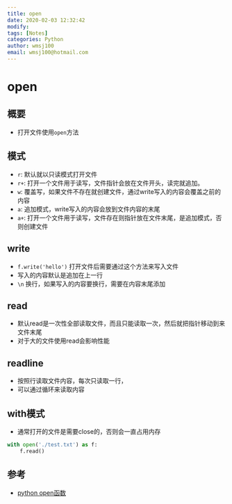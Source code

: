 ```yaml
---
title: open
date: 2020-02-03 12:32:42
modify: 
tags: [Notes]
categories: Python
author: wmsj100
email: wmsj100@hotmail.com
---
```


# open

## 概要

- 打开文件使用`open`方法

## 模式

- `r`: 默认就以只读模式打开文件
- `r+`: 打开一个文件用于读写，文件指针会放在文件开头，读完就追加。
- `w`: 覆盖写，如果文件不存在就创建文件，通过write写入的内容会覆盖之前的内容
- `a`: 追加模式，write写入的内容会放到文件内容的末尾
- `a+`: 打开一个文件用于读写，文件存在则指针放在文件末尾，是追加模式，否则创建文件

## write

- `f.write('hello')` 打开文件后需要通过这个方法来写入文件
- 写入的内容默认是追加在上一行
- `\n` 换行，如果写入的内容要换行，需要在内容末尾添加

## read

- 默认read是一次性全部读取文件，而且只能读取一次，然后就把指针移动到来文件末尾
- 对于大的文件使用read会影响性能

## readline

- 按照行读取文件内容，每次只读取一行，
- 可以通过循环来读取内容

## with模式

- 通常打开的文件是需要close的，否则会一直占用内存
```python
with open('./test.txt') as f:
	f.read()
```

## 参考

- [python open函数](https://www.cnblogs.com/linshuhui/p/8984326.html)
